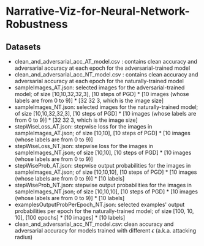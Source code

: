 <style TYPE="text/css">
code.has-jax {font: inherit; font-size: 100%; background: inherit; border: inherit;}
</style>
<script type="text/x-mathjax-config">
MathJax.Hub.Config({
    tex2jax: {
        inlineMath: [['$','$'], ['\\(','\\)']],
        skipTags: ['script', 'noscript', 'style', 'textarea', 'pre'] // removed 'code' entry
    }
});
MathJax.Hub.Queue(function() {
    var all = MathJax.Hub.getAllJax(), i;
    for(i = 0; i < all.length; i += 1) {
        all[i].SourceElement().parentNode.className += ' has-jax';
    }
});
</script>
<script type="text/javascript" src="https://cdnjs.cloudflare.com/ajax/libs/mathjax/2.7.4/MathJax.js?config=TeX-AMS_HTML-full"></script>

# Narrative-Viz-for-Neural-Network-Robustness
## Datasets
 - clean_and_adversarial_acc_AT_model.csv : contains clean accuracy and adversarial accuracy at each epoch for the adversarial-trained model
 - clean_and_adversarial_acc_NT_model.csv : contains clean accuracy and adversarial accuracy at each epoch for the naturally-trained model
 - sampleImages_AT.json: selected images for the adversarial-trained model; of size [10,10,32,32,3], [10 steps of PGD] * [10 images (whose labels are from 0 to 9)] * [32 32 3, which is the image size]
 - sampleImages_NT.json: selected images for the naturally-trained model; of size [10,10,32,32,3], [10 steps of PGD] * [10 images (whose labels are from 0 to 9)] * [32 32 3, which is the image size]
 - stepWiseLoss_AT.json: stepwise loss for the images in sampleImages_AT.json; of size [10,10], [10 steps of PGD] * [10 images (whose labels are from 0 to 9)]
 - stepWiseLoss_NT.json: stepwise loss for the images in sampleImages_NT.json; of size [10,10], [10 steps of PGD] * [10 images (whose labels are from 0 to 9)]
 - stepWiseProb_AT.json: stepwise output probabilities for the images in sampleImages_AT.json; of size [10,10,10], [10 steps of PGD] * [10 images (whose labels are from 0 to 9)] * [10 labels]
 - stepWiseProb_NT.json: stepwise output probabilities for the images in sampleImages_NT.json; of size [10,10,10], [10 steps of PGD] * [10 images (whose labels are from 0 to 9)] * [10 labels]
 - examplesOutputProbPerEpoch_NT.json: selected examples' output probabilities per epoch for the naturally-trained model; of size [100, 10, 10], [100 epochs] * [10 images] * [10 labels]
 - clean_and_adversarial_acc_NT_model.csv: clean accuracy and adversarial accuracy for models trained with different $\epsilon$ (a.k.a. attacking radius)